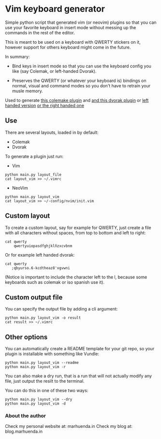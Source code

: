 # Vim keyboard generator

Simple python script that generated vim (or neovim) plugins
so that you can use your favorite keyboard in insert mode without
messing up the commands in the rest of the editor.

This is meant to be used on a keyboard with QWERTY stickers on it,
however support for others keyboard might come in the future.

In summary:

- Bind keys in insert mode so that you can use the keyboard config you like (say Colemak, or left-handed Dvorak).

- Preserves the QWERTY (or whatever your keyboard is) bindings on normal, visual and command modes
so you don't have to retrain your musle memory.

Used to generate [this colemake plugin](https://www.github.com/marhu98/)
and [and this dvorak plugin](https://www.github.com/marhu98/)
or [left handed version](https://www.github.com/marhu98/)
[or the right handed one](https://www.github.com/marhu98/)



## Use

There are several layouts, loaded in by default:

- Colemak
- Dvorak

To generate a plugin just run:

- Vim

```
python main.py layout_file
cat layout_vim >> ~/.vimrc
```

- NeoVim

```
python main.py layout_vim
cat layout_vim >> ~/-config/nvim/init.vim
```

## Custom layout

To create a custom layout, say for example for QWERTY, just create a file
with all characters without spaces, from top to bottom and left to right:
```
cat qwerty
    qwertyuiopasdfghjklñzxcvbnm
```

Or for example left handed dvorak:
```
cat qwerty
   ;qbyurso.6-kcdtheaz8'xgvwni 
```

(Notice is important to include the character left to the l, because some keyboards such as colemak or iso spanish use it).


## Custom output file

You can specify the output file by adding a cli argument:

```
python main.py layout_vim -o result
cat result >> ~/.vimrc
```

## Other options

You can automatically create a README template for your git repo, so your plugin is installable with something like Vundle:

```
python main.py layout_vim --readme
python main.py layout_vim -r
```

You can also make a dry run, that is a run that will not actually modify
any file, just output the resilt to the terminal.

You can do this in one of these two ways:
```
python main.py layout_vim --dry
python main.py layout_vim -d
```

### About the author

Check my personal website at: marhuenda.in
Check my blog at: blog.marhuenda.in

